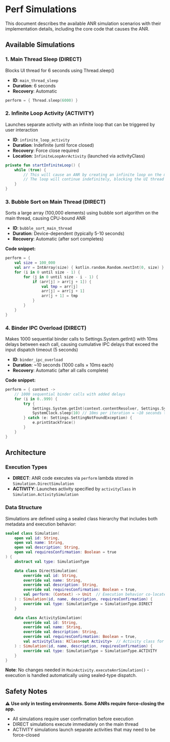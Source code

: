 # Perf Simulations

This document describes the available ANR simulation scenarios with their implementation details,
including the core code that causes the ANR.

## Available Simulations

### 1. Main Thread Sleep (DIRECT)

Blocks UI thread for 6 seconds using Thread.sleep()
- **ID**: `main_thread_sleep`
- **Duration**: 6 seconds
- **Recovery**: Automatic

```kotlin
perform = { Thread.sleep(6000) }
```

### 2. Infinite Loop Activity (ACTIVITY)

Launches separate activity with an infinite loop that can be triggered by user interaction
- **ID**: `infinite_loop_activity`
- **Duration**: Indefinite (until force closed)
- **Recovery**: Force close required
- **Location**: `InfiniteLoopAnrActivity` (launched via activityClass)

```kotlin
private fun startInfiniteLoop() {
    while (true) {
        // This will cause an ANR by creating an infinite loop on the main thread
        // The loop will continue indefinitely, blocking the UI thread
    }
}
```

### 3. Bubble Sort on Main Thread (DIRECT)

Sorts a large array (100,000 elements) using bubble sort algorithm on the main thread, causing
CPU-bound ANR
- **ID**: `bubble_sort_main_thread`
- **Duration**: Device-dependent (typically 5-10 seconds)
- **Recovery**: Automatic (after sort completes)

**Code snippet:**

```kotlin
perform = {
    val size = 100_000
    val arr = IntArray(size) { kotlin.random.Random.nextInt(0, size) }
    for (i in 0 until size - 1) {
        for (j in 0 until size - i - 1) {
            if (arr[j] > arr[j + 1]) {
                val tmp = arr[j]
                arr[j] = arr[j + 1]
                arr[j + 1] = tmp
            }
        }
    }
}
```

### 4. Binder IPC Overload (DIRECT)

Makes 1000 sequential binder calls to Settings.System.getInt() with 10ms delays between each call,
causing cumulative IPC delays that exceed the input dispatch timeout (5 seconds)

- **ID**: `binder_ipc_overload`
- **Duration**: ~10 seconds (1000 calls × 10ms each)
- **Recovery**: Automatic (after all calls complete)

**Code snippet:**

```kotlin
perform = { context ->
    // 1000 sequential binder calls with added delays
    for (i in 0..999) {
        try {
            Settings.System.getInt(context.contentResolver, Settings.System.SCREEN_BRIGHTNESS)
            SystemClock.sleep(10) // 10ms per iteration = ~10 seconds total
        } catch (e: Settings.SettingNotFoundException) {
            e.printStackTrace()
        }
    }
}
```

## Architecture

### Execution Types

- **DIRECT**: ANR code executes via `perform` lambda stored in `Simulation.DirectSimulation`
- **ACTIVITY**: Launches activity specified by `activityClass` in `Simulation.ActivitySimulation`

### Data Structure

Simulations are defined using a sealed class hierarchy that includes both metadata and execution
behavior:

```kotlin
sealed class Simulation(
    open val id: String,
    open val name: String,
    open val description: String,
    open val requiresConfirmation: Boolean = true
) {
    abstract val type: SimulationType

    data class DirectSimulation(
        override val id: String,
        override val name: String,
        override val description: String,
        override val requiresConfirmation: Boolean = true,
        val perform: (Context) -> Unit  // Execution behavior co-located with metadata
    ) : Simulation(id, name, description, requiresConfirmation) {
        override val type: SimulationType = SimulationType.DIRECT
    }

    data class ActivitySimulation(
        override val id: String,
        override val name: String,
        override val description: String,
        override val requiresConfirmation: Boolean = true,
        val activityClass: KClass<out Activity>  // Activity class for execution
    ) : Simulation(id, name, description, requiresConfirmation) {
        override val type: SimulationType = SimulationType.ACTIVITY
    }
}
```

**Note**: No changes needed in `MainActivity.executeAnrSimulation()` - execution is handled
automatically using sealed-type dispatch.

## Safety Notes

⚠️ **Use only in testing environments. Some ANRs require force-closing the app.**

- All simulations require user confirmation before execution
- DIRECT simulations execute immediately on the main thread
- ACTIVITY simulations launch separate activities that may need to be force-closed